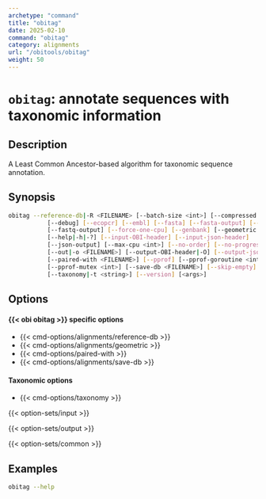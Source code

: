 ```yaml
---
archetype: "command"
title: "obitag"
date: 2025-02-10
command: "obitag"
category: alignments
url: "/obitools/obitag"
weight: 50
---
```


# `obitag`: annotate sequences with taxonomic information

## Description 

A Least Common Ancestor-based algorithm for taxonomic sequence annotation.

## Synopsis

```bash
obitag --reference-db|-R <FILENAME> [--batch-size <int>] [--compressed|-Z]
           [--debug] [--ecopcr] [--embl] [--fasta] [--fasta-output] [--fastq]
           [--fastq-output] [--force-one-cpu] [--genbank] [--geometric|-G]
           [--help|-h|-?] [--input-OBI-header] [--input-json-header]
           [--json-output] [--max-cpu <int>] [--no-order] [--no-progressbar]
           [--out|-o <FILENAME>] [--output-OBI-header|-O] [--output-json-header]
           [--paired-with <FILENAME>] [--pprof] [--pprof-goroutine <int>]
           [--pprof-mutex <int>] [--save-db <FILENAME>] [--skip-empty] [--solexa]
           [--taxonomy|-t <string>] [--version] [<args>]
```

## Options

#### {{< obi obitag >}} specific options

- {{< cmd-options/alignments/reference-db >}}
- {{< cmd-options/alignments/geometric >}}
- {{< cmd-options/paired-with >}}
- {{< cmd-options/alignments/save-db >}}

#### Taxonomic options

- {{< cmd-options/taxonomy >}}

{{< option-sets/input >}}

{{< option-sets/output >}}

{{< option-sets/common >}}

## Examples

```bash
obitag --help
```
